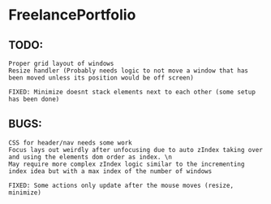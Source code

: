 # FreelancePortfolio

## TODO:
    Proper grid layout of windows
    Resize handler (Probably needs logic to not move a window that has been moved unless its position would be off screen)

    FIXED: Minimize doesnt stack elements next to each other (some setup has been done)

## BUGS:
    CSS for header/nav needs some work
    Focus lays out weirdly after unfocusing due to auto zIndex taking over and using the elements dom order as index. \n
    May require more complex zIndex logic similar to the incrementing index idea but with a max index of the number of windows

    FIXED: Some actions only update after the mouse moves (resize, minimize)